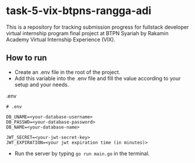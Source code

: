 # task-5-vix-btpns-rangga-adi
This is a repository for tracking submission progress for fullstack developer virtual internship program final project at BTPN Syariah by Rakamin Academy Virtual Internship Experience (VIX).

## How to run
- Create an .env file in the root of the project.
- Add this variable into the .env file and fill the value according to your setup and your needs.

.env

    # .env

    DB_UNAME=<your-database-username>
    DB_PASSWD=<your-database-password>
    DB_NAME=<your-database-name>

    JWT_SECRET=<your-jwt-secret-key>
    JWT_EXPIRATION=<your jwt expiration time (in minutes)>
    
- Run the server by typing `go run main.go` in the terminal.
